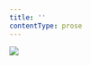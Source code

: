 ```yaml
---
title: ''
contentType: prose
---
```


<section>

![](../Images/obalka_povidky_gellner.jpg)

</section>
